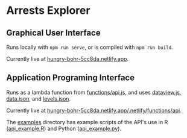 # Arrests Explorer

## Graphical User Interface

Runs locally with `npm run serve`, or is compiled with `npm run build`.

Currently live at [hungry-bohr-5cc8da.netlify.app](https://hungry-bohr-5cc8da.netlify.app).

## Application Programing Interface

Runs as a lambda function from [functions/api.js](./functions/api.js), and uses [dataview.js](./src/dataview.js), [data.json](./src/data.json), and [levels.json](./src/levels.json).

Currently live at [hungry-bohr-5cc8da.netlify.app/.netlify/functions/api](https://hungry-bohr-5cc8da.netlify.app/.netlify/functions/api).

The [examples](./examples) directory has example scripts of the API's use in R ([api_example.R](./examples/api_example.R)) and Python ([api_example.py](./examples/api_example.py)).
